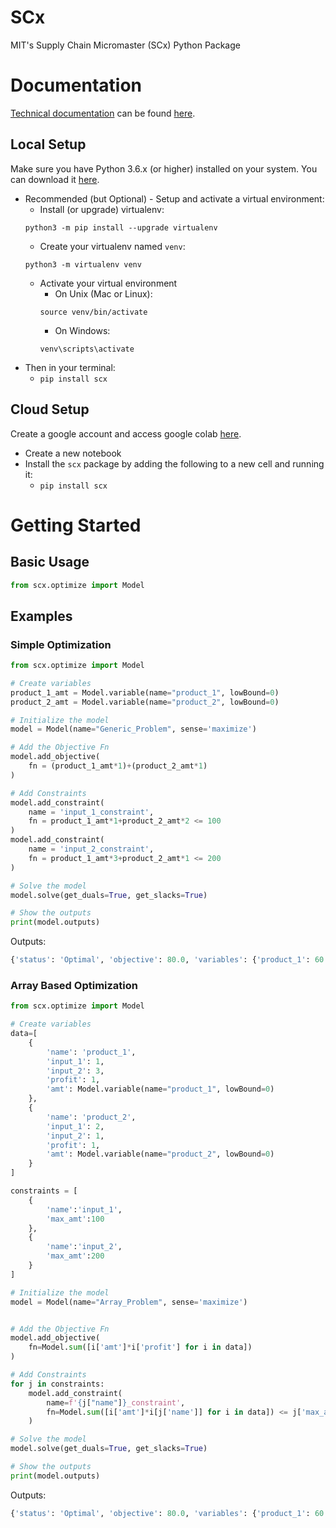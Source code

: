 SCx
==========
MIT's Supply Chain Micromaster (SCx) Python Package

# Documentation
[Technical documentation](https://connor-makowski.github.io/scx/index.html) can be found [here](https://connor-makowski.github.io/scx/index.html).

## Local Setup
Make sure you have Python 3.6.x (or higher) installed on your system. You can download it [here](https://www.python.org/downloads/).
- Recommended (but Optional) - Setup and activate a virtual environment:  
  - Install (or upgrade) virtualenv:
  ```
  python3 -m pip install --upgrade virtualenv
  ```
  - Create your virtualenv named `venv`:
  ```
  python3 -m virtualenv venv
  ```
  - Activate your virtual environment
    - On Unix (Mac or Linux):
    ```
    source venv/bin/activate
    ```
    - On Windows:
    ```
    venv\scripts\activate
    ```
- Then in your terminal:
  - `pip install scx`

## Cloud Setup
Create a google account and access google colab [here](https://colab.research.google.com/).
- Create a new notebook
- Install the `scx` package by adding the following to a new cell and running it:
  - `pip install scx`

# Getting Started

## Basic Usage
```py
from scx.optimize import Model
```

## Examples

### Simple Optimization
```py
from scx.optimize import Model

# Create variables
product_1_amt = Model.variable(name="product_1", lowBound=0)
product_2_amt = Model.variable(name="product_2", lowBound=0)

# Initialize the model
model = Model(name="Generic_Problem", sense='maximize')

# Add the Objective Fn
model.add_objective(
    fn = (product_1_amt*1)+(product_2_amt*1)
)

# Add Constraints
model.add_constraint(
    name = 'input_1_constraint',
    fn = product_1_amt*1+product_2_amt*2 <= 100
)
model.add_constraint(
    name = 'input_2_constraint',
    fn = product_1_amt*3+product_2_amt*1 <= 200
)

# Solve the model
model.solve(get_duals=True, get_slacks=True)

# Show the outputs
print(model.outputs)
```
Outputs:
```py
{'status': 'Optimal', 'objective': 80.0, 'variables': {'product_1': 60.0, 'product_2': 20.0}, 'duals': {'input_1_constraint': 0.4, 'input_2_constraint': 0.2}, 'slacks': {'input_1_constraint': -0.0, 'input_2_constraint': -0.0}}
```

### Array Based Optimization
```py
from scx.optimize import Model

# Create variables
data=[
    {
        'name': 'product_1',
        'input_1': 1,
        'input_2': 3,
        'profit': 1,
        'amt': Model.variable(name="product_1", lowBound=0)
    },
    {
        'name': 'product_2',
        'input_1': 2,
        'input_2': 1,
        'profit': 1,
        'amt': Model.variable(name="product_2", lowBound=0)
    }
]

constraints = [
    {
        'name':'input_1',
        'max_amt':100
    },
    {
        'name':'input_2',
        'max_amt':200
    }
]

# Initialize the model
model = Model(name="Array_Problem", sense='maximize')


# Add the Objective Fn
model.add_objective(
    fn=Model.sum([i['amt']*i['profit'] for i in data])
)

# Add Constraints
for j in constraints:
    model.add_constraint(
        name=f'{j["name"]}_constraint',
        fn=Model.sum([i['amt']*i[j['name']] for i in data]) <= j['max_amt']
    )

# Solve the model
model.solve(get_duals=True, get_slacks=True)

# Show the outputs
print(model.outputs)
```
Outputs:
```py
{'status': 'Optimal', 'objective': 80.0, 'variables': {'product_1': 60.0, 'product_2': 20.0}, 'duals': {'input_1_constraint': 0.4, 'input_2_constraint': 0.2}, 'slacks': {'input_1_constraint': -0.0, 'input_2_constraint': -0.0}}
```
